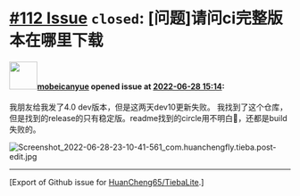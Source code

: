 # [\#112 Issue](https://github.com/HuanCheng65/TiebaLite/issues/112) `closed`: [问题]请问ci完整版本在哪里下载

#### <img src="https://avatars.githubusercontent.com/u/81098819?u=63658a7bab37a373263d53935ba012a14590655b&v=4" width="50">[mobeicanyue](https://github.com/mobeicanyue) opened issue at [2022-06-28 15:14](https://github.com/HuanCheng65/TiebaLite/issues/112):

我朋友给我发了4.0 dev版本，但是这两天dev10更新失败。
我找到了这个仓库，但是找到的release的只有稳定版。readme找到的circle用不明白🤣，还都是build失败的。


![Screenshot_2022-06-28-23-10-41-561_com.huanchengfly.tieba.post-edit.jpg](https://user-images.githubusercontent.com/81098819/176215784-cbb8f2a5-0fc6-496b-b63d-53fca0904378.jpg)




-------------------------------------------------------------------------------



[Export of Github issue for [HuanCheng65/TiebaLite](https://github.com/HuanCheng65/TiebaLite).]
